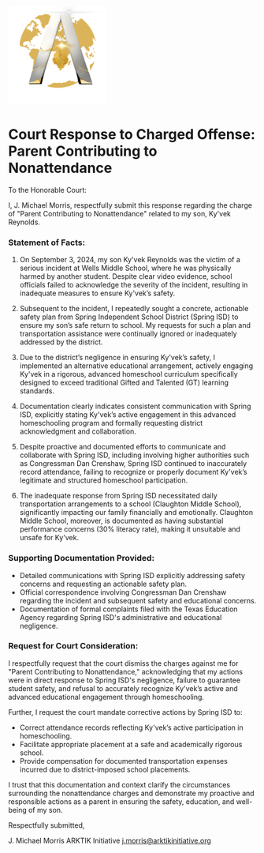 <img src="../assets/ARKTIK%20Logo.png" alt="ARKTIK Logo" width="200">

# Court Response to Charged Offense: Parent Contributing to Nonattendance

To the Honorable Court:

I, J. Michael Morris, respectfully submit this response regarding the charge of "Parent Contributing to Nonattendance" related to my son, Ky'vek Reynolds.

### Statement of Facts:

1. On September 3, 2024, my son Ky'vek Reynolds was the victim of a serious incident at Wells Middle School, where he was physically harmed by another student. Despite clear video evidence, school officials failed to acknowledge the severity of the incident, resulting in inadequate measures to ensure Ky'vek’s safety.

2. Subsequent to the incident, I repeatedly sought a concrete, actionable safety plan from Spring Independent School District (Spring ISD) to ensure my son’s safe return to school. My requests for such a plan and transportation assistance were continually ignored or inadequately addressed by the district.

3. Due to the district’s negligence in ensuring Ky'vek’s safety, I implemented an alternative educational arrangement, actively engaging Ky'vek in a rigorous, advanced homeschool curriculum specifically designed to exceed traditional Gifted and Talented (GT) learning standards.

4. Documentation clearly indicates consistent communication with Spring ISD, explicitly stating Ky'vek’s active engagement in this advanced homeschooling program and formally requesting district acknowledgment and collaboration.

5. Despite proactive and documented efforts to communicate and collaborate with Spring ISD, including involving higher authorities such as Congressman Dan Crenshaw, Spring ISD continued to inaccurately record attendance, failing to recognize or properly document Ky'vek’s legitimate and structured homeschool participation.

6. The inadequate response from Spring ISD necessitated daily transportation arrangements to a school (Claughton Middle School), significantly impacting our family financially and emotionally. Claughton Middle School, moreover, is documented as having substantial performance concerns (30% literacy rate), making it unsuitable and unsafe for Ky'vek.

### Supporting Documentation Provided:

* Detailed communications with Spring ISD explicitly addressing safety concerns and requesting an actionable safety plan.
* Official correspondence involving Congressman Dan Crenshaw regarding the incident and subsequent safety and educational concerns.
* Documentation of formal complaints filed with the Texas Education Agency regarding Spring ISD's administrative and educational negligence.

### Request for Court Consideration:

I respectfully request that the court dismiss the charges against me for "Parent Contributing to Nonattendance," acknowledging that my actions were in direct response to Spring ISD's negligence, failure to guarantee student safety, and refusal to accurately recognize Ky'vek’s active and advanced educational engagement through homeschooling.

Further, I request the court mandate corrective actions by Spring ISD to:

* Correct attendance records reflecting Ky'vek’s active participation in homeschooling.
* Facilitate appropriate placement at a safe and academically rigorous school.
* Provide compensation for documented transportation expenses incurred due to district-imposed school placements.

I trust that this documentation and context clarify the circumstances surrounding the nonattendance charges and demonstrate my proactive and responsible actions as a parent in ensuring the safety, education, and well-being of my son.

Respectfully submitted,

J. Michael Morris
ARKTIK Initiative
[j.morris@arktikinitiative.org](mailto:j.morris@arktikinitiative.org)

